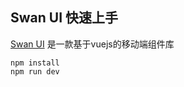## Swan UI 快速上手

[Swan UI](https://github.com/future-team/swan-ui) 是一款基于vuejs的移动端组件库

```
npm install
npm run dev
```